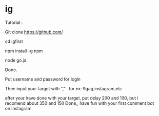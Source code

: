 # ig

Tutorial :

Git clone https://github.com/


cd igfirst

npm install -g npm

node go.js

Done.

Put username and password for login

Then input your target with "," . for ex: 9gag,instagram,etc

after your have done with your target, put delay 200 and 100, but i recomend about 350 and 150
Done,, have fun with your first comment bot on instagram
